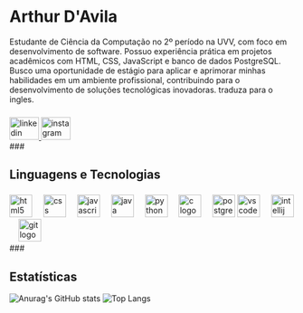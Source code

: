 <h1 align="left">Arthur D'Avila</h1>



<p align="left">Estudante de Ciência da Computação no 2º período na UVV, com foco em desenvolvimento de software. Possuo experiência prática em projetos acadêmicos com HTML, CSS, JavaScript e banco de dados PostgreSQL. Busco uma oportunidade de estágio para aplicar e aprimorar minhas habilidades em um ambiente profissional, contribuindo para o desenvolvimento de soluções tecnológicas inovadoras. traduza para o ingles.</p>

###

<div align="left">
  <a href="https://www.linkedin.com/in/arthur-d-avila-7514a034b/" target="_blank">
    <img src="https://raw.githubusercontent.com/maurodesouza/profile-readme-generator/master/src/assets/icons/social/linkedin/default.svg" width="52" height="40" alt="linkedin logo"  />
  </a>
  <a href="https://www.instagram.com/arthur.davila/" target="_blank">
    <img src="https://raw.githubusercontent.com/maurodesouza/profile-readme-generator/master/src/assets/icons/social/instagram/default.svg" width="52" height="40" alt="instagram logo"  />
  </a>
</div>
###
<h2 align="left">Linguagens e Tecnologias</h2>


###
<div align="left">
  <img src="https://cdn.jsdelivr.net/gh/devicons/devicon/icons/html5/html5-original.svg" height="40" alt="html5 logo"  />
  <img width="12" />
  <img src="https://cdn.jsdelivr.net/gh/devicons/devicon/icons/css3/css3-original.svg" height="40" alt="css logo"  />
  <img width="12" />
  <img src="https://cdn.jsdelivr.net/gh/devicons/devicon/icons/javascript/javascript-original.svg" height="40" alt="javascript logo"  />
  <img width="12" />
  <img src="https://cdn.jsdelivr.net/gh/devicons/devicon/icons/java/java-original.svg" height="40" alt="java logo"  />
  <img width="12" />
  <img src="https://cdn.jsdelivr.net/gh/devicons/devicon/icons/python/python-original.svg" height="40" alt="python logo"  />
  <img width="12" />
  <img src="https://cdn.jsdelivr.net/gh/devicons/devicon/icons/c/c-original.svg" height="40" alt="c logo"  />
  <img width="12" />
  <img src="https://cdn.jsdelivr.net/gh/devicons/devicon/icons/postgresql/postgresql-original.svg" height="40" alt="postgresql logo"  />
  <img src="https://cdn.jsdelivr.net/gh/devicons/devicon/icons/vscode/vscode-original.svg" height="40" alt="vscode logo"  />
  <img width="12" />
  <img src="https://cdn.jsdelivr.net/gh/devicons/devicon/icons/intellij/intellij-original.svg" height="40" alt="intellij logo"  />
  <img width="12" />
  <img src="https://cdn.jsdelivr.net/gh/devicons/devicon/icons/git/git-original.svg" height="40" alt="git logo"  />

</div>
###
<h2 align="left">Estatísticas</h2>

![Anurag's GitHub stats](https://github-readme-stats.vercel.app/api?username=ArthurDavila879&show_icons=true&theme=gotham)
![Top Langs](https://github-readme-stats.vercel.app/api/top-langs/?username=ArthurDavila879&theme=gotham&layout=compact)


